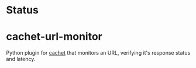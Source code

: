 # Status

cachet-url-monitor
========================
Python plugin for [cachet](cachethq.io) that monitors an URL, verifying it's response status and latency.